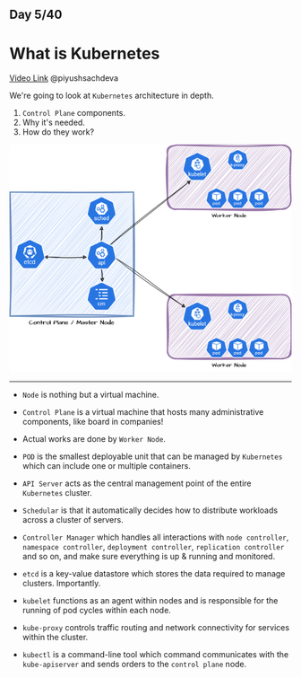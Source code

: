 ## Day 5/40
# What is Kubernetes
[Video Link](https://www.youtube.com/watch?v=SGGkUCctL4I)
@piyushsachdeva 

We're going to look at `Kubernetes` architecture in depth.
1. `Control Plane` components.
2. Why it's needed.
3. How do they work?

<img style="float: center;" src="https://github.com/sina14/40daysofkubernetes/blob/main/day05/kubernetes_arch.drawio.png">


---
- `Node` is nothing but a virtual machine.
- `Control Plane` is a virtual machine that hosts many administrative components, like board in companies!

- Actual works are done by `Worker Node`.
- `POD` is the smallest deployable unit that can be managed by `Kubernetes` which can include one or multiple containers.

- `API Server` acts as the central management point of the entire `Kubernetes` cluster.
- `Schedular` is that it automatically decides how to distribute workloads across a cluster of servers.

- `Controller Manager` which handles all interactions with `node controller`, `namespace controller`, `deployment controller`,  `replication controller` and so on, and make sure everything is up & running and monitored.
- `etcd` is a key-value datastore which stores the data required to manage clusters. Importantly.

- `kubelet` functions as an agent within nodes and is responsible for the running of pod cycles within each node.
- `kube-proxy` controls traffic routing and network connectivity for services within the cluster.

- `kubectl` is a command-line tool which command communicates with the `kube-apiserver` and sends orders to the `control plane` node.
